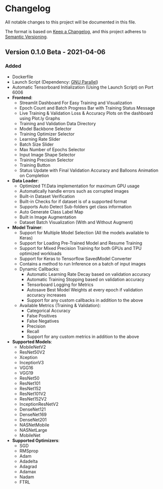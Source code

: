 # Changelog
All notable changes to this project will be documented in this file.

The format is based on [Keep a Changelog](https://keepachangelog.com/en/1.0.0/),
and this project adheres to [Semantic Versioning](https://semver.org/spec/v2.0.0.html).


## Version 0.1.0 Beta - 2021-04-06
### Added
- Dockerfile
- Launch Script (Dependency: [GNU Parallel](https://www.gnu.org/software/parallel/))
- Automatic Tensorboard Initialization (Using the Launch Script) on Port 6006
- **Frontend**:
  - Streamlit Dashboard For Easy Training and Visualization
  - Epoch Count and Batch Progress Bar with Training Status Message
  - Live Training & Validation Loss & Accuracy Plots on the dashboard using Plot.ly Graphs
  - Training and Validation Data Directory
  - Model Backbone Selector
  - Training Optimizer Selector
  - Learning Rate Slider
  - Batch Size Slider
  - Max Number of Epochs Selector
  - Input Image Shape Selector
  - Training Precision Selector
  - Training Button
  - Status Update with Final Validation Accuracy and Balloons Animation on Completion
- **Data Loader**:
  - Optimized Tf.Data implementation for maximum GPU usage
  - Automatically handle errors such as corrupted images
  - Built-in Dataset Verification
  - Built-in Checks for if dataset is of a supported format
  - Supports Auto Detect Sub-folders get class information
  - Auto Generate Class Label Map
  - Built in Image Augmentation
  - Dataset Batch Visualization (With and Without Augment)
- **Model Trainer**:
  - Support for Multiple Model Selection (All the models available to Keras)
  - Support for Loading Pre-Trained Model and Resume Training
  - Support for Mixed Precision Training for both GPUs and TPU optimized workloads
  - Support for Keras to Tensorflow SavedModel Converter
  - Contains a method to run Inference on a batch of input images
  - Dynamic Callbacks:
    - Automatic Learning Rate Decay based on validation accuracy
    - Automatic Training Stopping based on validation accuracy
    - Tensorboard Logging for Metrics
    - Autosave Best Model Weights at every epoch if validation accuracy increases
    - Support for any custom callbacks in addition to the above
  - Available Metrics (Training & Validation):
    - Categorical Accuracy
    - False Positives
    - False Negatives
    - Precision
    - Recall
    - Support for any custom metrics in addition to the above
- **Supported Models**:
  - MobileNetV2
  - ResNet50V2
  - Xception
  - InceptionV3
  - VGG16
  - VGG19
  - ResNet50
  - ResNet101
  - ResNet152
  - ResNet101V2
  - ResNet152V2
  - InceptionResNetV2
  - DenseNet121
  - DenseNet169
  - DenseNet201
  - NASNetMobile
  - NASNetLarge
  - MobileNet
- **Supported Optimizers**:
  - SGD
  - RMSprop
  - Adam
  - Adadelta
  - Adagrad
  - Adamax
  - Nadam
  - FTRL
